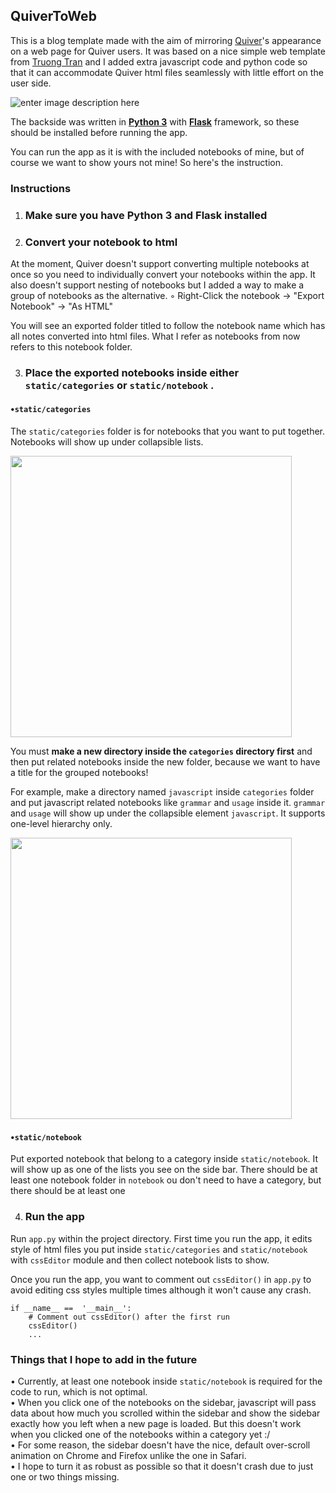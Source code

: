 <h2>QuiverToWeb</h2>


This is a blog template made with the aim of mirroring [Quiver](https://happenapps.com)'s appearance on a web page for Quiver users. It was based on a nice simple web template from [Truong Tran](https://codepen.io/truongtx-ccvn/pen/qLXGKV) and I added extra javascript code and python code so that it can accommodate Quiver html files seamlessly with little effort on the user side.

![enter image description here](https://i.imgur.com/FLkHTu0.gif)

The backside was written in <b>[Python 3](https://www.python.org/downloads/)</b> with <b>[Flask](http://flask.palletsprojects.com/en/1.1.x/installation/#install-flask)</b> framework, so these should be installed before running the app. 

You can run the app as it is with the included notebooks of mine, but of course we want to show yours not mine! So here's the instruction.

<h3>Instructions</h3>

1. ### Make sure you have Python 3 and Flask installed

2. ### Convert your notebook to html 

At the moment, Quiver doesn't support converting multiple notebooks at once so you need to individually convert your notebooks within the app. It also doesn't support nesting of notebooks but I added a way to make a group of notebooks as the alternative.
◦ Right-Click the notebook → "Export Notebook" → "As HTML" <br /> 

You will see an exported folder titled to follow the notebook name which has all notes converted into html files. What I refer as notebooks from now refers to this notebook folder.

3. ### Place the exported notebooks inside either `static/categories` or `static/notebook` .
#### 	•`static/categories`

The `static/categories` folder is for notebooks that you want to put together. Notebooks will show up under collapsible lists.


<img src="https://i.imgur.com/6qiROvQ.gif" width="450" align="center">


You must <b>make a new directory inside the `categories` directory first</b> and then put related notebooks inside the new folder, because we want to have a title for the grouped notebooks! 

For example, make a directory named `javascript` inside `categories` folder and put javascript related notebooks like `grammar` and `usage` inside it.  `grammar` and `usage` will show up under the collapsible element `javascript`. It supports one-level hierarchy only.


<img src="https://i.imgur.com/3qAb98d.png" width="450" align="center">

#### 	•`static/notebook`
	

Put exported notebook that belong to a category inside `static/notebook`. It will show up as one of the lists you see on the side bar. There should be at least one notebook folder in `notebook` ou don't need to have a category, but there should be at least one 
 
4. ### Run the app

Run `app.py` within the project directory. First time you run the app, it edits style of html files you put inside `static/categories` and `static/notebook` with `cssEditor` module and then collect notebook lists to show. 

Once you run the app, you want to comment out  `cssEditor()`   in `app.py` to avoid editing css styles multiple times although it won't cause any crash.

```
if __name__ ==  '__main__':
	# Comment out cssEditor() after the first run
	cssEditor()
	...
```

### Things that I hope to add in the future

• Currently, at least one notebook inside `static/notebook` is required for the code to run, which is not optimal. <br />
• When you click one of the notebooks on the sidebar, javascript will pass data about how much you scrolled within the sidebar and show the sidebar exactly how you left when a new page is loaded. But this doesn't work when you clicked one of the notebooks within a category yet :/ <br />
• For some reason, the sidebar doesn't have the nice, default over-scroll animation on Chrome and Firefox unlike the one in Safari.<br />
• I hope to turn it as robust as possible so that it doesn't crash due to just one or two things missing.  <br />
